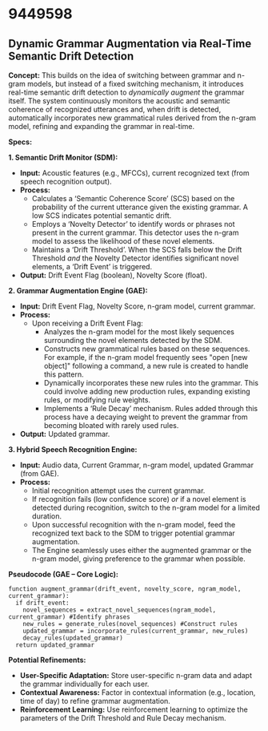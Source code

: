 # 9449598

## Dynamic Grammar Augmentation via Real-Time Semantic Drift Detection

**Concept:** This builds on the idea of switching between grammar and n-gram models, but instead of a fixed switching mechanism, it introduces real-time semantic drift detection to *dynamically augment* the grammar itself. The system continuously monitors the acoustic and semantic coherence of recognized utterances and, when drift is detected, automatically incorporates new grammatical rules derived from the n-gram model, refining and expanding the grammar in real-time.

**Specs:**

**1. Semantic Drift Monitor (SDM):**

*   **Input:** Acoustic features (e.g., MFCCs), current recognized text (from speech recognition output).
*   **Process:**
    *   Calculates a ‘Semantic Coherence Score’ (SCS) based on the probability of the current utterance given the existing grammar.  A low SCS indicates potential semantic drift.
    *   Employs a ‘Novelty Detector’ to identify words or phrases not present in the current grammar.  This detector uses the n-gram model to assess the likelihood of these novel elements.
    *   Maintains a ‘Drift Threshold’. When the SCS falls below the Drift Threshold *and* the Novelty Detector identifies significant novel elements, a ‘Drift Event’ is triggered.
*   **Output:** Drift Event Flag (boolean), Novelty Score (float).

**2. Grammar Augmentation Engine (GAE):**

*   **Input:** Drift Event Flag, Novelty Score, n-gram model, current grammar.
*   **Process:**
    *   Upon receiving a Drift Event Flag:
        *   Analyzes the n-gram model for the most likely sequences surrounding the novel elements detected by the SDM.
        *   Constructs new grammatical rules based on these sequences. For example, if the n-gram model frequently sees "open [new object]" following a command, a new rule is created to handle this pattern.
        *   Dynamically incorporates these new rules into the grammar. This could involve adding new production rules, expanding existing rules, or modifying rule weights.
        *   Implements a ‘Rule Decay’ mechanism.  Rules added through this process have a decaying weight to prevent the grammar from becoming bloated with rarely used rules.
*   **Output:** Updated grammar.

**3.  Hybrid Speech Recognition Engine:**

*   **Input:** Audio data, Current Grammar, n-gram model, updated Grammar (from GAE).
*   **Process:**
    *   Initial recognition attempt uses the current grammar.
    *   If recognition fails (low confidence score) *or* if a novel element is detected during recognition, switch to the n-gram model for a limited duration.
    *   Upon successful recognition with the n-gram model, feed the recognized text back to the SDM to trigger potential grammar augmentation.
    *   The Engine seamlessly uses either the augmented grammar or the n-gram model, giving preference to the grammar when possible.

**Pseudocode (GAE – Core Logic):**

```
function augment_grammar(drift_event, novelty_score, ngram_model, current_grammar):
  if drift_event:
    novel_sequences = extract_novel_sequences(ngram_model, current_grammar) #Identify phrases
    new_rules = generate_rules(novel_sequences) #Construct rules
    updated_grammar = incorporate_rules(current_grammar, new_rules)
    decay_rules(updated_grammar)
  return updated_grammar
```

**Potential Refinements:**

*   **User-Specific Adaptation:**  Store user-specific n-gram data and adapt the grammar individually for each user.
*   **Contextual Awareness:** Factor in contextual information (e.g., location, time of day) to refine grammar augmentation.
*   **Reinforcement Learning:**  Use reinforcement learning to optimize the parameters of the Drift Threshold and Rule Decay mechanism.